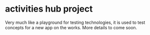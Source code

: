 # activities hub project

Very much like a playground for testing technologies, it is used to test concepts for a new app on the works. More details to come soon.



